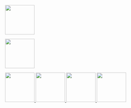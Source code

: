 <a href="https://cn.bing.com/th?id=OHR.NorfolkPups_ZH-CN0794024596_UHD.jpg" class="js-smartphoto" data-caption="灰海豹" data-id="bear" data-group="0">
  <img src="https://cn.bing.com/th?id=OHR.NorfolkPups_ZH-CN0794024596_480x360.jpg" width="96"/>
</a>

<a href="https://cn.bing.com/th?id=OHR.PhotographyEmperor_ZH-CN8188172143_UHD.jpg" class="js-smartphoto" data-caption="帝企鹅（学名：Aptenodytes forsteri
th (5195×2922" data-id="camel" data-group="0">
  <img src="https://cn.bing.com/th?id=OHR.PhotographyEmperor_ZH-CN8188172143_360x270.jpg" width="96"/>
</a>

<a href="https://cn.bing.com/th?id=OHR.PRookery_ZH-CN2608300981_1920x1080.jpg" class="js-smartphoto" data-caption="斯诺希尔岛`小企鹅`" data-id="sai" data-group="0">
  <img src="https://cn.bing.com/th?id=OHR.PRookery_ZH-CN2608300981_360x270.jpg" width="96"/>
</a>

<a href="https://cn.bing.com/th?id=OHR.RedRobin_ZH-CN4148689161_UHD.jpg" class="js-smartphoto" data-caption="欧亚鸲`渠`" data-id="camel" data-group="0">
  <img src="https://cn.bing.com/th?id=OHR.RedRobin_ZH-CN4148689161_360x270.jpg" width="96"/>
</a>

<a href="https://cn.bing.com/th?id=OHR.FalklandRockhoppers_ZH-CN5370686595_1920x1080.jpg" class="js-smartphoto" data-caption="### 跳岩企鹅" data-id="sai" data-group="0">
  <img src="https://cn.bing.com/th?id=OHR.FalklandRockhoppers_ZH-CN5370686595_480x360.jpg" width="96"/>
</a>

<a href="https://cn.bing.com/th?id=OHR.Mazezilla_ZH-CN8502282112_UHD.jpg" class="js-smartphoto" data-caption="bear" data-id="**克林格尔农场**" data-group="0">
  <img src="https://cn.bing.com/th?id=OHR.Mazezilla_ZH-CN8502282112_360x270.jpg" width="96"/>
</a>

<link rel="stylesheet" href="https://unpkg.com/smartphoto@1.1.0/css/smartphoto.min.css">
<script src="https://unpkg.com/smartphoto@1.1.0/js/smartphoto.min.js"></script>
<script>
document.addEventListener('DOMContentLoaded',function(){
  new SmartPhoto(".js-smartphoto");
});
</script>
